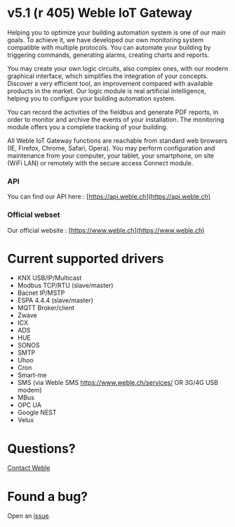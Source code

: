 # v5.1 (r 405) Weble IoT Gateway

Helping you to optimize your building automation system is one of our main goals. To achieve it, we have developed our own monitoring system compatible with multiple protocols. You can automate your building by triggering commands, generating alarms, creating charts and reports.

You may create your own logic circuits, also complex ones, with our modern graphical interface, which simplifies the integration of your concepts. Discover a very efficient tool, an improvement compared with available products in the market. Our logic module is real artificial intelligence, helping you to configure your building automation system.

You can record the activities of the fieldbus and generate PDF reports, in order to monitor and archive the events of your installation. The monitoring module offers you a complete tracking of your building.

All Weble IoT Gateway functions are reachable from standard web browsers (IE, Firefox, Chrome, Safari, Opera). You may perform configuration and maintenance from your computer, your tablet, your smartphone, on site (WiFi LAN) or remotely with the secure access Connect module.

### API

You can find our API here : 
  [https://api.weble.ch](https://api.weble.ch)

### Official webset

Our official website :
  [https://www.weble.ch](https://www.weble.ch)
  
# Current supported drivers 

  * KNX USB/IP/Multicast
  * Modbus TCP/RTU (slave/master)
  * Bacnet IP/MSTP 
  * ESPA 4.4.4 (slave/master)
  * MQTT Broker/client
  * Zwave
  * ICX
  * ADS
  * HUE
  * SONOS
  * SMTP
  * Uhoo
  * Cron
  * Smart-me
  * SMS (via Weble SMS https://www.weble.ch/services/ OR 3G/4G USB modem)
  * MBus
  * OPC UA
  * Google NEST
  * Velux
  
# Questions?

[Contact Weble](mailto:support@weble.ch)


# Found a bug?

Open an [issue](https://github.com/ptorrent/webleIoTGateway/issues).

